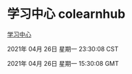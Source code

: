 # 学习中心 colearnhub
[学习中心](http://:56308/colearnhub/)

2021年 04月 26日 星期一 23:30:08 CST

2021年 04月 26日 星期一 15:30:08 GMT

